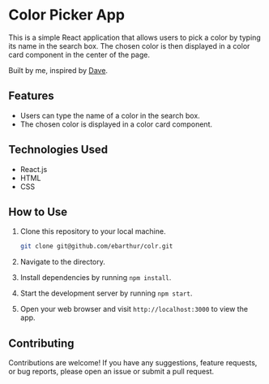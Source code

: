 # Color Picker App

This is a simple React application that allows users to pick a color by typing its name in the search box. The chosen color is then displayed in a color card component in the center of the page.

Built by me, inspired by [Dave](https://github.com/gitdagray).

## Features

- Users can type the name of a color in the search box.
- The chosen color is displayed in a color card component.

## Technologies Used

- React.js
- HTML
- CSS

## How to Use

1. Clone this repository to your local machine.

   ```bash
   git clone git@github.com/ebarthur/colr.git
   ```

2. Navigate to the directory.
3. Install dependencies by running `npm install`.
4. Start the development server by running `npm start`.
5. Open your web browser and visit `http://localhost:3000` to view the app.

## Contributing

Contributions are welcome! If you have any suggestions, feature requests, or bug reports, please open an issue or submit a pull request.
